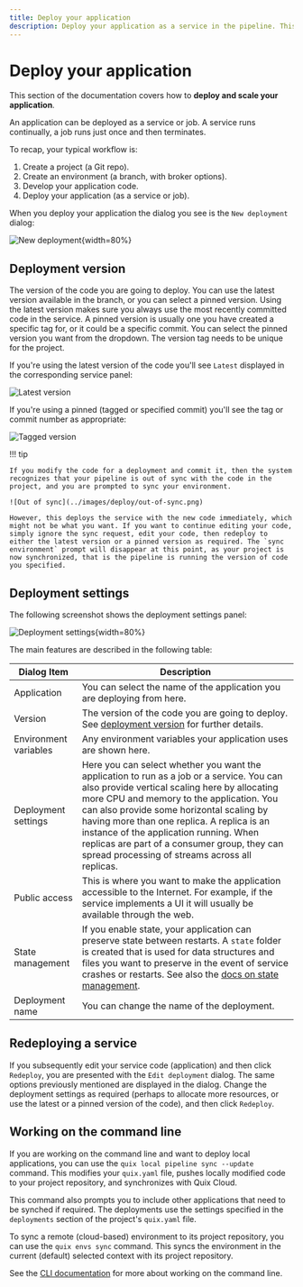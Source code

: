 ```yaml
---
title: Deploy your application
description: Deploy your application as a service in the pipeline. This documentation describes how to deploy and redeploy a service.
---
```


# Deploy your application

This section of the documentation covers how to **deploy and scale your application**. 

An application can be deployed as a service or job. A service runs continually, a job runs just once and then terminates.

To recap, your typical workflow is:

1. Create a project (a Git repo).
2. Create an environment (a branch, with broker options).
3. Develop your application code.
4. Deploy your application (as a service or job).

When you deploy your application the dialog you see is the `New deployment` dialog:

![New deployment](../images/deploy/new-deployment-dialog.png){width=80%}

## Deployment version

The version of the code you are going to deploy. You can use the latest version available in the branch, or you can select a pinned version. Using the latest version makes sure you always use the most recently committed code in the service. A pinned version is usually one you have created a specific tag for, or it could be a specific commit. You can select the pinned version you want from the dropdown. The version tag needs to be unique for the project.

If you're using the latest version of the code you'll see `Latest` displayed in the corresponding service panel:

![Latest version](../images/deploy/deployment-latest-version.png)

If you're using a pinned (tagged or specified commit) you'll see the tag or commit number as appropriate:

![Tagged version](../images/deploy/deployment-tagged-version.png)

!!! tip

    If you modify the code for a deployment and commit it, then the system recognizes that your pipeline is out of sync with the code in the project, and you are prompted to sync your environment. 
    
    ![Out of sync](../images/deploy/out-of-sync.png)
    
    However, this deploys the service with the new code immediately, which might not be what you want. If you want to continue editing your code, simply ignore the sync request, edit your code, then redeploy to either the latest version or a pinned version as required. The `sync environment` prompt will disappear at this point, as your project is now synchronized, that is the pipeline is running the version of code you specified.

## Deployment settings

The following screenshot shows the deployment settings panel:

![Deployment settings](../images/deploy/deployment-settings.png){width=80%}

The main features are described in the following table:

| Dialog Item | Description |
|----|----|
| Application | You can select the name of the application you are deploying from here. |
| Version | The version of the code you are going to deploy. See [deployment version](#deployment-version) for further details. |
| Environment variables | Any environment variables your application uses are shown here. |
| Deployment settings | Here you can select whether you want the application to run as a job or a service. You can also provide vertical scaling here by allocating more CPU and memory to the application. You can also provide some horizontal scaling by having more than one replica. A replica is an instance of the application running. When replicas are part of a consumer group, they can spread processing of streams across all replicas. |
| Public access | This is where you want to make the application accessible to the Internet. For example, if the service implements a UI it will usually be available through the web. |
| State management | If you enable state, your application can preserve state between restarts. A `state` folder is created that is used for data structures and files you want to preserve in the event of service crashes or restarts. See also the [docs on state management](./state-management.md). |
| Deployment name | You can change the name of the deployment. |

## Redeploying a service

If you subsequently edit your service code (application) and then click `Redeploy`, you are presented with the `Edit deployment` dialog. The same options previously mentioned are displayed in the dialog. Change the deployment settings as required (perhaps to allocate more resources, or use the latest or a pinned version of the code), and then click `Redeploy`.

## Working on the command line

If you are working on the command line and want to deploy local applications, you can use the `quix local pipeline sync --update` command. This modifies your `quix.yaml` file, pushes locally modified code to your project repository, and synchronizes with Quix Cloud. 

This command also prompts you to include other applications that need to be synched if required. The deployments use the settings specified in the `deployments` section of the project's `quix.yaml` file.

To sync a remote (cloud-based) environment to its project repository, you can use the `quix envs sync` command. This syncs the environment in the current (default) selected context with its project repository.

See the [CLI documentation](../quix-cli/overview.md) for more about working on the command line.
